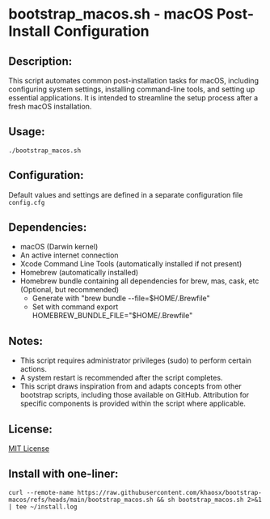 # bootstrap_macos.sh - macOS Post-Install Configuration  

## Description:
This script automates common post-installation tasks for macOS, including
configuring system settings, installing command-line tools, and setting up
essential applications. It is intended to streamline the setup process
after a fresh macOS installation.  

## Usage: 
`./bootstrap_macos.sh`  

## Configuration:
Default values and settings are defined in a separate configuration file `config.cfg`  

## Dependencies:
* macOS (Darwin kernel)
* An active internet connection
* Xcode Command Line Tools (automatically installed if not present)
* Homebrew (automatically installed)
* Homebrew bundle containing all dependencies for brew, mas, cask, etc (Optional, but recommended)
   * Generate with "brew bundle --file=$HOME/.Brewfile"
   * Set with command export HOMEBREW_BUNDLE_FILE="$HOME/.Brewfile"  

## Notes:
* This script requires administrator privileges (sudo) to perform certain actions.
* A system restart is recommended after the script completes.
* This script draws inspiration from and adapts concepts from other bootstrap scripts, including those available on GitHub. Attribution for specific components is provided within the script where applicable.  

## License:
[MIT License](https://github.com/khaosx/bootstrap-macos/tree/main?tab=MIT-1-ov-file#)

## Install with one-liner:

```
curl --remote-name https://raw.githubusercontent.com/khaosx/bootstrap-macos/refs/heads/main/bootstrap_macos.sh && sh bootstrap_macos.sh 2>&1 | tee ~/install.log
```
